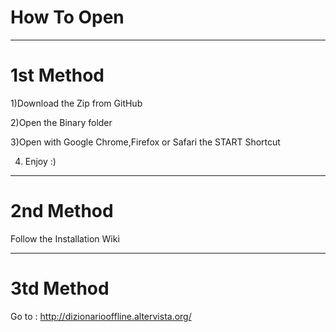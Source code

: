 # How To Open
--------------------------------------------
# 1st Method

1)Download the Zip from GitHub

2)Open the Binary folder

3)Open with Google Chrome,Firefox or Safari the START Shortcut

4) Enjoy :)

-----------------------------------------------------------------

# 2nd Method

Follow the Installation Wiki

--------------------------------------------------------------

# 3td Method

Go to : http://dizionariooffline.altervista.org/
